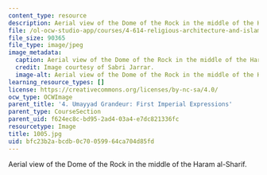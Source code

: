 ```yaml
---
content_type: resource
description: Aerial view of the Dome of the Rock in the middle of the Haram al-Sharif.
file: /ol-ocw-studio-app/courses/4-614-religious-architecture-and-islamic-cultures-fall-2002/bfc23b2abcdb0c70059964ca704d85fd_1005.jpg
file_size: 90365
file_type: image/jpeg
image_metadata:
  caption: Aerial view of the Dome of the Rock in the middle of the Haram al-Sharif.
  credit: Image courtesy of Sabri Jarrar.
  image-alt: Aerial view of the Dome of the Rock in the middle of the Haram al-Sharif.
learning_resource_types: []
license: https://creativecommons.org/licenses/by-nc-sa/4.0/
ocw_type: OCWImage
parent_title: '4. Umayyad Grandeur: First Imperial Expressions'
parent_type: CourseSection
parent_uid: f624ec8c-bd95-2ad4-03a4-e7dc821336fc
resourcetype: Image
title: 1005.jpg
uid: bfc23b2a-bcdb-0c70-0599-64ca704d85fd
---
```

Aerial view of the Dome of the Rock in the middle of the Haram al-Sharif.